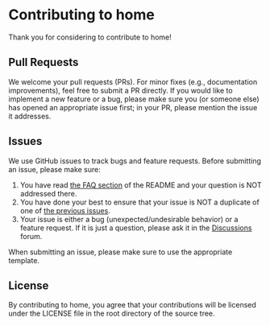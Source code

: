 # Contributing to home
Thank you for considering to contribute to home!


## Pull Requests
We welcome your pull requests (PRs).
For minor fixes (e.g., documentation improvements), feel free to submit a PR directly.
If you would like to implement a new feature or a bug, please make sure you (or someone else) has opened an appropriate issue first; in your PR, please mention the issue it addresses.


## Issues
We use GitHub issues to track bugs and feature requests.
Before submitting an issue, please make sure:

1. You have read [the FAQ section](https://github.com/allisonfranco/home#faq) of the README and your question is NOT addressed there.
2. You have done your best to ensure that your issue is NOT a duplicate of one of [the previous issues](https://github.com/allisonfranco/home/issues).
3. Your issue is either a bug (unexpected/undesirable behavior) or a feature request.
If it is just a question, please ask it in the [Discussions](https://github.com/allisonfranco/home/discussions) forum.

When submitting an issue, please make sure to use the appropriate template.


## License
By contributing to home, you agree that your contributions will be licensed
under the LICENSE file in the root directory of the source tree.
